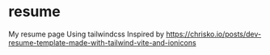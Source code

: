 # resume
My resume page
Using tailwindcss
Inspired by https://chrisko.io/posts/dev-resume-template-made-with-tailwind-vite-and-ionicons
